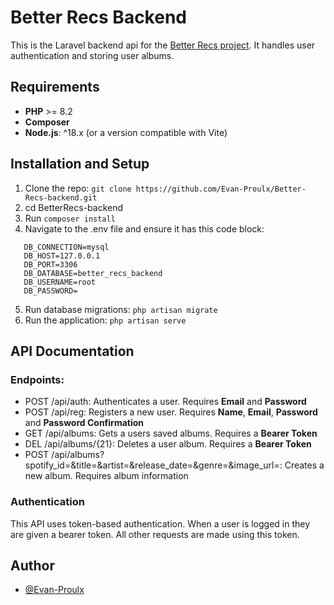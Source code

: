 # Better Recs Backend
This is the Laravel backend api for the [Better Recs project](https://github.com/Evan-Proulx/Better-Recs). It handles user authentication and storing user albums.

## Requirements
- **PHP** >= 8.2
- **Composer** 
- **Node.js**: ^18.x (or a version compatible with Vite)

## Installation and Setup
1. Clone the repo: `git clone https://github.com/Evan-Proulx/Better-Recs-backend.git`
2. cd BetterRecs-backend
3. Run `composer install`
4. Navigate to the .env file and ensure it has this code block:
```
   DB_CONNECTION=mysql
   DB_HOST=127.0.0.1
   DB_PORT=3306
   DB_DATABASE=better_recs_backend
   DB_USERNAME=root
   DB_PASSWORD=
```
5. Run database migrations: `php artisan migrate`
6. Run the application: `php artisan serve`

## API Documentation

### Endpoints:

- POST /api/auth: Authenticates a user. Requires **Email** and **Password**
- POST /api/reg: Registers a new user. Requires **Name**, **Email**, **Password** and **Password Confirmation**
- GET /api/albums: Gets a users saved albums. Requires a **Bearer Token**
- DEL /api/albums/{21}: Deletes a user album. Requires a **Bearer Token**
- POST /api/albums?spotify_id=&title=&artist=&release_date=&genre=&image_url=: Creates a new album. Requires album information

### Authentication 
This API uses token-based authentication. When a user is logged in they are given a bearer token. All other requests are made using this token.

## Author

- [@Evan-Proulx](https://www.github.com/Evan-Proulx)

